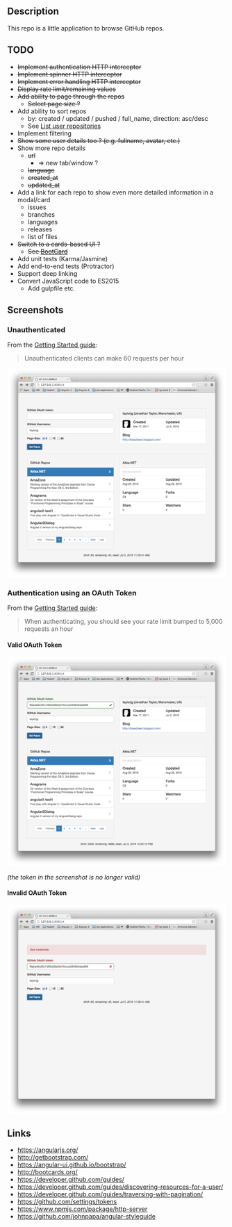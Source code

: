 ## Description

This repo is a little application to browse GitHub repos.

## TODO

* ~~Implement authentication HTTP interceptor~~
* ~~Implement spinner HTTP interceptor~~
* ~~Implement error handling HTTP interceptor~~
* ~~Display rate limit/remaining values~~
* ~~Add ability to page through the repos~~
    * ~~Select page size ?~~
* Add ability to sort repos
    * by: created / updated / pushed / full_name, direction: asc/desc
    * See [List user repositories](https://developer.github.com/v3/repos/#list-user-repositories)
* Implement filtering
* ~~Show some user details too ? (e.g. fullname, avatar, etc.)~~
* Show more repo details
    * ~~url~~
        * => new tab/window ?
    * ~~language~~
    * ~~created_at~~
    * ~~updated_at~~
* Add a link for each repo to show even more detailed information in a modal/card
    * issues
    * branches
    * languages
    * releases
    * list of files
* ~~Switch to a cards-based UI ?~~
    * ~~See [BootCard](http://bootcards.org/)~~
* Add unit tests (Karma/Jasmine)
* Add end-to-end tests (Protractor)
* Support deep linking
* Convert JavaScript code to ES2015
    * Add gulpfile etc.

## Screenshots

### Unauthenticated

From the [Getting Started guide](https://developer.github.com/guides/getting-started/):

> Unauthenticated clients can make 60 requests per hour

![Unauthenticated](screenshots/UnauthenticatedScreenshot.png)

### Authentication using an OAuth Token

From the [Getting Started guide](https://developer.github.com/guides/getting-started/):

> When authenticating, you should see your rate limit bumped to 5,000 requests an hour

#### Valid OAuth Token

![ValidOAuthToken](screenshots/ValidOAuthTokenScreenshot.png)

_(the token in the screenshot is no longer valid)_

#### Invalid OAuth Token

![InvalidOAuthToken](screenshots/InvalidOAuthTokenScreenshot.png)

## Links

* https://angularjs.org/
* http://getbootstrap.com/
* https://angular-ui.github.io/bootstrap/
* http://bootcards.org/
* https://developer.github.com/guides/
* https://developer.github.com/guides/discovering-resources-for-a-user/
* https://developer.github.com/guides/traversing-with-pagination/
* https://github.com/settings/tokens
* https://www.npmjs.com/package/http-server
* https://github.com/johnpapa/angular-styleguide
